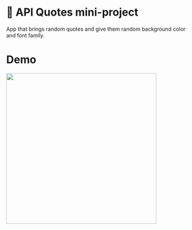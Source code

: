 # 📜 API Quotes mini-project

App that brings random quotes and give them random background color and font family.

# Demo
<img src="https://user-images.githubusercontent.com/57721146/178126742-0e238d8e-0eaa-4b57-ae28-e0567c54f6f4.gif" width="400" />
